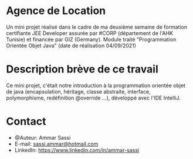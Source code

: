 # Agence de Location
Un mini projet réalisé dans le cadre de ma deuxième semaine de formation certifiante JEE Developer
assurée par #CORP (département de l'AHK Tunisie) et financée par GIZ (Germany). 
Module traité "Programmation Orientée Objet Java"
(date de réalisation 04/09/2021)


# Description brève de ce travail
Ce mini projet, c'était notre introduction à la programmation orientée objet de java (encapsulation, héritage, classe abstraite, interface, polymorphisme, redéfinition @override ...), développé avec l'IDE IntelliJ.


# Contact
* @Auteur: Ammar Sassi
* E-mail: sassi.ammar@hotmail.com
* LinkedIn: https://www.linkedin.com/in/ammar-sassi
